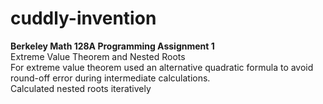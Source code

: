 # cuddly-invention
**Berkeley Math 128A Programming Assignment 1**\
Extreme Value Theorem and Nested Roots\
For extreme value theorem used an alternative quadratic formula to avoid round-off error during intermediate calculations.\
Calculated nested roots iteratively
